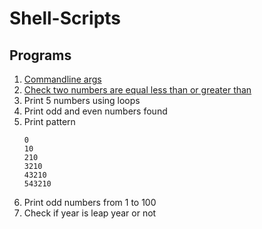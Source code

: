 # Shell-Scripts

## Programs

1. [Commandline args](Programs/clarg.sh)
2. [Check two numbers are equal less than or greater than](Programs/ifeliffi.sh)
3. Print 5 numbers using loops
4. Print odd and even numbers found
5. Print pattern
    ```
    0
    10
    210
    3210
    43210
    543210
    ```
6. Print odd numbers from 1 to 100
7. Check if year is leap year or not